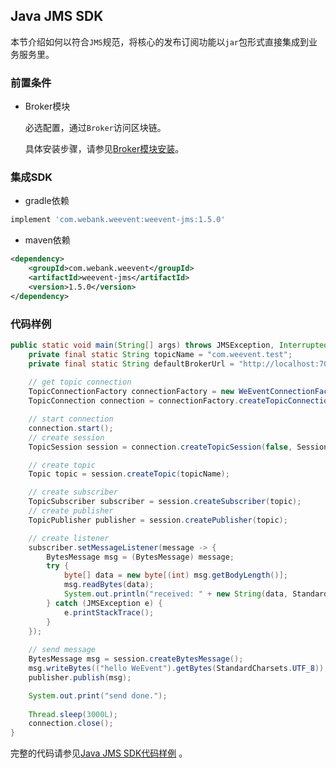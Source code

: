 ## Java JMS SDK
本节介绍如何以符合`JMS`规范，将核心的发布订阅功能以`jar`包形式直接集成到业务服务里。

### 前置条件

- Broker模块

  必选配置，通过`Broker`访问区块链。
  
  具体安装步骤，请参见[Broker模块安装](../install/module/broker.html)。
  
### 集成SDK

- gradle依赖
```groovy
implement 'com.webank.weevent:weevent-jms:1.5.0'
```
- maven依赖
```xml
<dependency>
    <groupId>com.webank.weevent</groupId>
    <artifactId>weevent-jms</artifactId>
    <version>1.5.0</version>
</dependency>
```

### 代码样例

```java
public static void main(String[] args) throws JMSException, InterruptedException {
    private final static String topicName = "com.weevent.test";
    private final static String defaultBrokerUrl = "http://localhost:7000/weevent-broker";
    
    // get topic connection
    TopicConnectionFactory connectionFactory = new WeEventConnectionFactory(defaultBrokerUrl);
    TopicConnection connection = connectionFactory.createTopicConnection();

    // start connection
    connection.start();
    // create session
    TopicSession session = connection.createTopicSession(false, Session.AUTO_ACKNOWLEDGE);

    // create topic
    Topic topic = session.createTopic(topicName);

    // create subscriber
    TopicSubscriber subscriber = session.createSubscriber(topic);
    // create publisher
    TopicPublisher publisher = session.createPublisher(topic);

    // create listener
    subscriber.setMessageListener(message -> {
        BytesMessage msg = (BytesMessage) message;
        try {
            byte[] data = new byte[(int) msg.getBodyLength()];
            msg.readBytes(data);
            System.out.println("received: " + new String(data, StandardCharsets.UTF_8));
        } catch (JMSException e) {
            e.printStackTrace();
        }
    });
        
    // send message
    BytesMessage msg = session.createBytesMessage();
    msg.writeBytes(("hello WeEvent").getBytes(StandardCharsets.UTF_8));
    publisher.publish(msg);

    System.out.print("send done.");
   
    Thread.sleep(3000L);
    connection.close();
}
```

完整的代码请参见[Java JMS SDK代码样例](https://github.com/WeBankFinTech/WeEvent/blob/master/weevent-jms/src/test/java/com/webank/weevent/jms/JMSSample.java) 。
